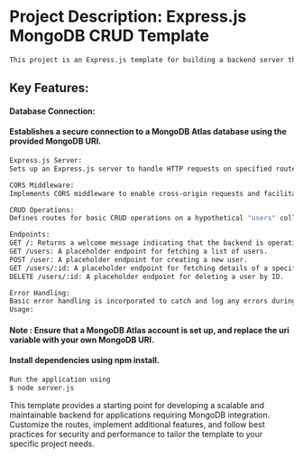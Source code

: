 # Project Description: Express.js MongoDB CRUD Template

```bash
This project is an Express.js template for building a backend server that performs CRUD (Create, Read, Update, Delete) operations using a MongoDB database. It utilizes the Express.js framework for handling HTTP requests, CORS middleware for cross-origin resource sharing, and the MongoDB Node.js driver for database interactions.
```

## Key Features:

#### Database Connection:

#### Establishes a secure connection to a MongoDB Atlas database using the provided MongoDB URI. 

```bash
Express.js Server:
Sets up an Express.js server to handle HTTP requests on specified routes.
```
```bash
CORS Middleware:
Implements CORS middleware to enable cross-origin requests and facilitate communication with frontend applications.
```

```bash
CRUD Operations:
Defines routes for basic CRUD operations on a hypothetical "users" collection in the MongoDB database.
```
```bash
Endpoints:
GET /: Returns a welcome message indicating that the backend is operational.
GET /users: A placeholder endpoint for fetching a list of users.
POST /user: A placeholder endpoint for creating a new user.
GET /users/:id: A placeholder endpoint for fetching details of a specific user by ID.
DELETE /users/:id: A placeholder endpoint for deleting a user by ID.
```
```bash
Error Handling:
Basic error handling is incorporated to catch and log any errors during database connection and server operation.
Usage:
```

#### Note : Ensure that a MongoDB Atlas account is set up, and replace the uri variable with your own MongoDB URI.

#### Install dependencies using npm install.
```bash
Run the application using 
$ node server.js
```

This template provides a starting point for developing a scalable and maintainable backend for applications requiring MongoDB integration. Customize the routes, implement additional features, and follow best practices for security and performance to tailor the template to your specific project needs.
